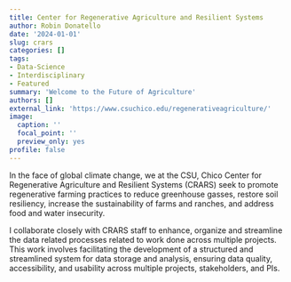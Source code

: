 ```yaml
---
title: Center for Regenerative Agriculture and Resilient Systems
author: Robin Donatello
date: '2024-01-01'
slug: crars
categories: []
tags:
- Data-Science
- Interdisciplinary
- Featured
summary: 'Welcome to the Future of Agriculture'
authors: []
external_link: 'https://www.csuchico.edu/regenerativeagriculture/'
image:
  caption: ''
  focal_point: ''
  preview_only: yes
profile: false
---
```


In the face of global climate change, we at the CSU, Chico Center for Regenerative Agriculture and Resilient Systems (CRARS) seek to promote regenerative farming practices to reduce greenhouse gasses, restore soil resiliency, increase the sustainability of farms and ranches, and address food and water insecurity.

I collaborate closely with CRARS staff to enhance, organize and streamline the data related processes related to work done across multiple projects. This work involves facilitating the development of a structured and streamlined system for data storage and analysis, ensuring data quality, accessibility, and usability across multiple projects, stakeholders, and PIs.
